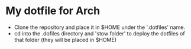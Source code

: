 # My dotfile for Arch

* Clone the repository and place it in $HOME under the '.dotfiles' name.
* cd into the .dofiles directory and 'stow folder' to deploy the dotfiles of that folder (they will be placed in $HOME)
